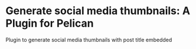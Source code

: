 # Generate social media thumbnails: A Plugin for Pelican

Plugin to generate social media thumbnails with post title embedded
